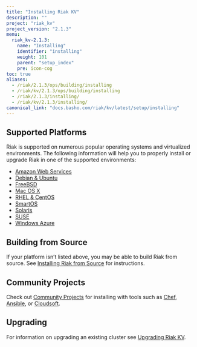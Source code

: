 ```yaml
---
title: "Installing Riak KV"
description: ""
project: "riak_kv"
project_version: "2.1.3"
menu:
  riak_kv-2.1.3:
    name: "Installing"
    identifier: "installing"
    weight: 101
    parent: "setup_index"
    pre: icon-cog
toc: true
aliases:
  - /riak/2.1.3/ops/building/installing
  - /riak/kv/2.1.3/ops/building/installing
  - /riak/2.1.3/installing/
  - /riak/kv/2.1.3/installing/
canonical_link: "docs.basho.com/riak/kv/latest/setup/installing"
---
```


[install aws]: /riak/kv/2.1.3/setup/installing/amazon-web-services
[install debian & ubuntu]: /riak/kv/2.1.3/setup/installing/debian-ubuntu
[install freebsd]: /riak/kv/2.1.3/setup/installing/freebsd
[install mac osx]: /riak/kv/2.1.3/setup/installing/mac-osx
[install rhel & centos]: /riak/kv/2.1.3/setup/installing/rhel-centos
[install smartos]: /riak/kv/2.1.3/setup/installing/smartos
[install solaris]: /riak/kv/2.1.3/setup/installing/solaris
[install suse]: /riak/kv/2.1.3/setup/installing/suse
[install windows azure]: /riak/kv/2.1.3/setup/installing/windows-azure
[install source index]: /riak/kv/2.1.3/setup/installing/source
[community projects]: /community/projects
[upgrade index]: /riak/kv/2.1.3/setup/upgrading

## Supported Platforms

Riak is supported on numerous popular operating systems and virtualized
environments. The following information will help you to
properly install or upgrade Riak in one of the supported environments:

  * [Amazon Web Services][install aws]
  * [Debian & Ubuntu][install debian & ubuntu]
  * [FreeBSD][install freebsd]
  * [Mac OS X][install mac osx]
  * [RHEL & CentOS][install rhel & centos]
  * [SmartOS][install smartos]
  * [Solaris][install solaris]
  * [SUSE][install suse]
  * [Windows Azure][install windows azure]

## Building from Source

If your platform isn’t listed above, you may be able to build Riak from source. See [Installing Riak from Source][install source index] for instructions.

## Community Projects

Check out [Community Projects][community projects] for installing with tools such as [Chef](https://www.chef.io/chef/), [Ansible](http://www.ansible.com/), or [Cloudsoft](http://www.cloudsoftcorp.com/).

## Upgrading

For information on upgrading an existing cluster see [Upgrading Riak KV][upgrade index].
